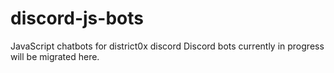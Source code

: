 # discord-js-bots
JavaScript chatbots for district0x discord
Discord bots currently in progress will be migrated here. 
